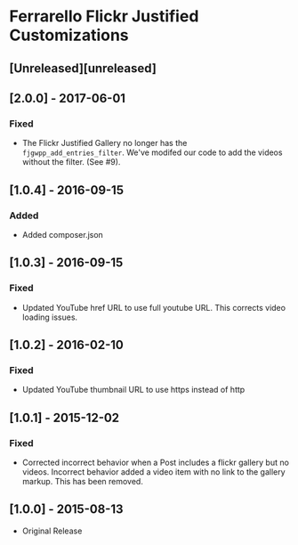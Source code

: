 Ferrarello Flickr Justified Customizations
==========================================

## [Unreleased][unreleased]

## [2.0.0] - 2017-06-01
### Fixed
- The Flickr Justified Gallery no longer has the `fjgwpp_add_entries_filter`. We've modifed our code to add the videos without the filter. (See #9).

## [1.0.4] - 2016-09-15
### Added
- Added composer.json

## [1.0.3] - 2016-09-15
### Fixed
- Updated YouTube href URL to use full youtube URL. This corrects video loading issues.

## [1.0.2] - 2016-02-10
### Fixed
- Updated YouTube thumbnail URL to use https instead of http

## [1.0.1] - 2015-12-02
### Fixed
- Corrected incorrect behavior when a Post includes a flickr gallery but no videos. Incorrect behavior added a video item with no link to the gallery markup.  This has been removed.

## [1.0.0] - 2015-08-13
- Original Release
